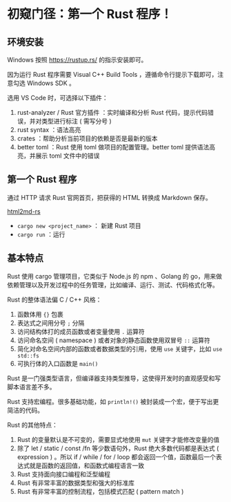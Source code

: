 # 初窥门径：第一个 Rust 程序！

## 环境安装

Windows 按照 <https://rustup.rs/> 的指示安装即可。

因为运行 Rust 程序需要 Visual C++ Build Tools ，遵循命令行提示下载即可，注意勾选 Windows SDK 。

选用 VS Code 时，可选择以下插件：

1. rust-analyzer / Rust 官方插件 ：实时编译和分析 Rust 代码，提示代码错误，并对类型进行标注 ( 需写分号 )
1. rust syntax ：语法高亮
1. crates ：帮助分析当前项目的依赖是否是最新的版本
1. better toml ：Rust 使用 toml 做项目的配置管理。better toml 提供语法高亮，并展示 toml 文件中的错误

## 第一个 Rust 程序

通过 HTTP 请求 Rust 官网首页，把获得的 HTML 转换成 Markdown 保存。

[html2md-rs](https://github.com/LoTwT/html2md-rs)

- `cargo new <project_name>` ： 新建 Rust 项目
- `cargo run` ：运行

## 基本特点

Rust 使用 cargo 管理项目，它类似于 Node.js 的 npm 、Golang 的 go，用来做依赖管理以及开发过程中的任务管理，比如编译、运行、测试、代码格式化等。

Rust 的整体语法偏 C / C++ 风格：

1. 函数体用 `{}` 包裹
1. 表达式之间用分号 `;` 分隔
1. 访问结构体打的成员函数或者变量使用 `.` 运算符
1. 访问命名空间 ( namespace ) 或者对象的静态函数使用双冒号 `::` 运算符
1. 简化对命名空间内部的函数或者数据类型的引用，使用 `use` 关键字，比如 `use std::fs`
1. 可执行体的入口函数是 `main()`

Rust 是一门强类型语言，但编译器支持类型推导，这使得开发时的直观感受和写脚本语言差不多。

Rust 支持宏编程。很多基础功能，如 `println!()` 被封装成一个宏，便于写出更简洁的代码。

Rust 的其他特点：

1. Rust 的变量默认是不可变的，需要显式地使用 `mut` 关键字才能修改变量的值
1. 除了 let / static / const /fn 等少数语句外，Rust 绝大多数代码都是表达式 ( expression ) 。所以 if / while / for / loop 都会返回一个值，函数最后一个表达式就是函数的返回值，和函数式编程语言一致
1. Rust 支持面向接口编程和泛型编程
1. Rust 有非常丰富的数据类型和强大的标准库
1. Rust 有非常丰富的控制流程，包括模式匹配 ( pattern match )
